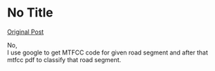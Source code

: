 # No Title

[Original Post](https://discourse.onlinedegree.iitm.ac.in/t/169283/22)

<p>No,<br>
I use google to get MTFCC code for given road segment and  after that mtfcc pdf to classify that road segment.</p>